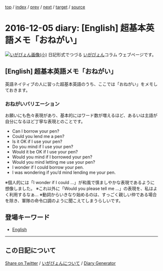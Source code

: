 [top](https://igapyon.github.io/diary/) 
 / [index](https://igapyon.github.io/diary/2016/index.html) 
 / [prev](https://igapyon.github.io/diary/2016/ig161204.html) 
 / [next](https://igapyon.github.io/diary/2016/ig161210.html) 
 / [target](https://igapyon.github.io/diary/2016/ig161205.html) 
 / [source](https://github.com/igapyon/diary/blob/gh-pages/2016/ig161205.html.src.md) 

2016-12-05 diary: [English] 超基本英語メモ「おねがい」
=====================================================================================================
[![いがぴょん画像(小)](https://igapyon.github.io/diary/images/iga200306s.jpg "いがぴょん")](https://igapyon.github.io/diary/memo/memoigapyon.html) 日記形式でつづる [いがぴょん](https://igapyon.github.io/diary/memo/memoigapyon.html)コラム ウェブページです。

## [English] 超基本英語メモ「おねがい」

英語ネイティブの人に習った超基本英語のうち、ここでは「おねがい」をメモしておきます。

### おねがいバリエーション

お願いにも色々表現があり、基本的にはワード数が増えるほど、あるいは主語が自分になるほど丁寧な表現とのことです。

* Can I borrow your pen?
* Could you lend me a pen?
* Is it OK if I use your pen?
* Do you mind if I use your pen?
* Would it be OK if I use your pen?
* Would you mind if I borrowed your pen?
* Would you mind letting me use your pen?
* I wonder if I could borrow your pen.
* I was wondering if you’d mind lending me your pen.

※個人的には「I wonder if I could ...」が和風で慎ましやかな表現であるように想像しました。
※これ以外に「Would you please tell me ...」の表現を、私はよく利用するなぁ...
※動詞からいきなり始めるのは、すっごく親しい仲である場合を除き、軍隊の命令口調のように聞こえてしまうらしいです。

## 登場キーワード

* [English](https://igapyon.github.io/diary/keyword/english.html)

----------------------------------------------------------------------------------------------------

## この日記について

[Share on Twitter](https://twitter.com/intent/tweet?hashtags=igapyon%2Cdiary%2C%E3%81%84%E3%81%8C%E3%81%B4%E3%82%87%E3%82%93%2CEnglish&text=%5BEnglish%5D+%E8%B6%85%E5%9F%BA%E6%9C%AC%E8%8B%B1%E8%AA%9E%E3%83%A1%E3%83%A2%E3%80%8C%E3%81%8A%E3%81%AD%E3%81%8C%E3%81%84%E3%80%8D&url=https%3A%2F%2Figapyon.github.io%2Fdiary%2F2016%2Fig161205.html) / [いがぴょんについて](https://igapyon.github.io/diary/memo/memoigapyon.html) / [Diary Generator](https://github.com/igapyon/igapyonv3)
